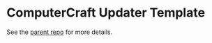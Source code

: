 # ComputerCraft Updater Template

See the [parent repo](https://github.com/AngellusMortis/cc-updater) for more details.
